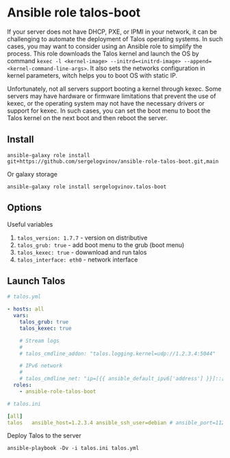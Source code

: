 # Ansible role talos-boot

If your server does not have DHCP, PXE, or IPMI in your network, it can be challenging to automate the deployment of Talos operating systems.
In such cases, you may want to consider using an Ansible role to simplify the process.
This role downloads the Talos kernel and launch the OS by command `kexec -l <kernel-image> --initrd=<initrd-image> --append=<kernel-command-line-args>`.
It also sets the networks configuration in kernel parameters, witch helps you to boot OS with static IP.

Unfortunately, not all servers support booting a kernel through kexec.
Some servers may have hardware or firmware limitations that prevent the use of kexec, or the operating system may not have the necessary drivers or support for kexec.
In such cases, you can set the boot menu to boot the Talos kernel on the next boot and then reboot the server.

## Install

```shell
ansible-galaxy role install git+https://github.com/sergelogvinov/ansible-role-talos-boot.git,main
```

Or galaxy storage

```shell
ansible-galaxy role install sergelogvinov.talos-boot
```

## Options

Useful variables

1. ```talos_version: 1.7.7``` - version on distributive
2. ```talos_grub: true``` - add boot menu to the grub (boot menu)
3. ```talos_kexec: true``` - dowwnload and run talos
4. ```talos_interface: eth0``` - network interface

## Launch Talos

```yaml
# talos.yml

- hosts: all
  vars:
    talos_grub: true
    talos_kexec: true

    # Stream logs
    #
    # talos_cmdline_addon: "talos.logging.kernel=udp://1.2.3.4:5044"

    # IPv6 network
    #
    # talos_cmdline_net: "ip=[{{ ansible_default_ipv6['address'] }}]::[{{ ansible_default_ipv6['gateway'] }}]:{{ ansible_default_ipv6['prefix'] }}::{{ talos_interface }}:off:[2001:4860:4860::8888]:[2606:4700::1111]:[2606:4700:f1::1]"
  roles:
    - ansible-role-talos-boot
```

```yaml
# talos.ini

[all]
talos   ansible_host=1.2.3.4 ansible_ssh_user=debian # ansible_port=112233
```

Deploy Talos to the server

```shell
ansible-playbook -Dv -i talos.ini talos.yml
```
